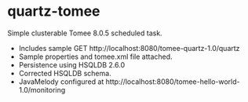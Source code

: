# quartz-tomee

Simple clusterable Tomee 8.0.5 scheduled task.

* Includes sample GET http://localhost:8080/tomee-quartz-1.0/quartz
* Sample properties and tomee.xml file attached.
* Persistence using HSQLDB 2.6.0
* Corrected HSQLDB schema.
* JavaMelody configured at http://localhost:8080/tomee-hello-world-1.0/monitoring

